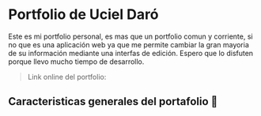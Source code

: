 # Portfolio de Uciel Daró

Este es mi portfolio personal, es mas que un portfolio comun y corriente, si no que es una aplicación web ya que me permite cambiar la gran mayoria de su información mediante una interfas de edición. Espero que lo disfuten porque llevo mucho tiempo de desarrollo.

> Link online del portfolio: 

## Caracteristicas generales del portafolio 🧐
